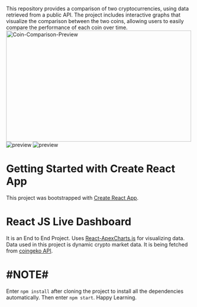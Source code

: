 This repository provides a comparison of two cryptocurrencies, using data retrieved from a public API. The project includes interactive graphs that visualize the comparison between the two coins, allowing users to easily compare the performance of each coin over time.
<img src="[https://i.ibb.co/kyVLp4Q/Coin-Comparison-Preview.webp](https://i.ibb.co/kyVLp4Q/Coin-Comparison-Preview.webp)" alt="Coin-Comparison-Preview" style="height: 300px; width:500px;"/>
![preview](https://i.ibb.co/kyVLp4Q/Coin-Comparison-Preview.webp "preview")
![preview](https://i.ibb.co/kyVLp4Q/Coin-Comparison-Preview.webp)

# Getting Started with Create React App

This project was bootstrapped with [Create React App](https://github.com/facebook/create-react-app).

# React JS Live Dashboard
It is an End to End Project. Uses [React-ApexCharts.js](https://apexcharts.com/react-chart-demos/) for visualizing data.
Data used in this project is dynamic crypto market data. It is being fetched from [coingeko API](https://www.coingecko.com/en/api/documentation).

# #NOTE# #
Enter `npm install` after cloning the project to install all the dependencies automatically.
Then enter `npm start`.
Happy Learning.
